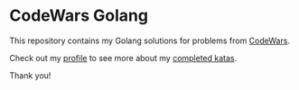 # CodeWars Golang

This repository contains my Golang solutions for problems from [CodeWars](https://www.codewars.com).

Check out my [profile](https://www.codewars.com/users/sammsilva) to see more about my 
[completed katas](https://www.codewars.com/users/sammsilva/completed_solutions).

Thank you!